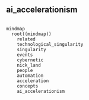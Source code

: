 ## ai_accelerationism 

 

```mermaid

mindmap
  root((mindmap))
    related
    technological_singularity
    singularity
    events
    cybernetic
    nick_land
    people
    automation
    acceleration
    concepts
    ai_accelerationism

```

